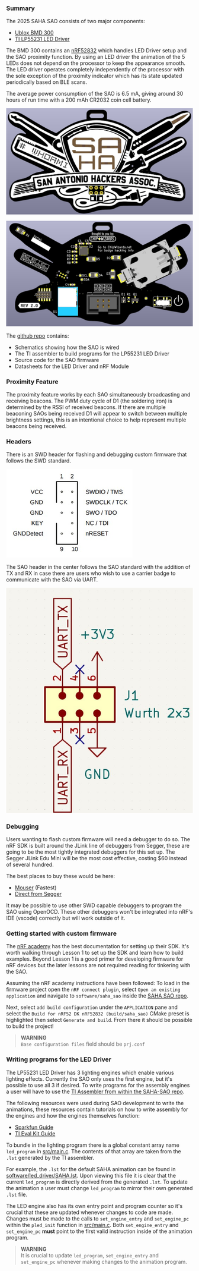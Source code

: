 ### Summary

The 2025 SAHA SAO consists of two major components: 
- [Ublox BMD 300](https://www.u-blox.com/en/product/bmd-3035-series-open-cpu)
- [TI LP55231 LED Driver](https://www.ti.com/product/LP55231)

The BMD 300 contains an [nRF52832](https://www.nordicsemi.com/Products/nRF52832) which handles LED Driver setup and the SAO proximity function.
By using an LED driver the animation of the 5 LEDs does not depend on the processor to keep the appearance smooth.
The LED driver operates completely independently of the processor with the sole exception of the proximity indicator which has its state updated periodically based on BLE scans.

The average power consumption of the SAO is 6.5 mA, giving around 30 hours of run time with a 200 mAh CR2032 coin cell battery.

![SAO FRONT](pics/SAO_FRONT.jpg)

![SAO BACK](pics/SAO_BACK.jpg)

The [github repo](https://github.com/ChipWizards/SAHA-SAO) contains:
- Schematics showing how the SAO is wired
- The TI assembler to build programs for the LP55231 LED Driver
- Source code for the SAO firmware
- Datasheets for the LED Driver and nRF Module

### Proximity Feature

The proximity feature works by each SAO simultaneously broadcasting and receiving beacons.
The PWM duty cycle of D1 (the soldering iron) is determined by the RSSI of received beacons.
If there are multiple beaconing SAOs being received D1 will appear to switch between multiple brightness settings, this is an intentional choice to help represent multiple beacons being received.

### Headers

There is an SWD header for flashing and debugging custom firmware that follows the SWD standard.

![SWD pin out](pics/SWD.jpg)

The SAO header in the center follows the SAO standard with the addition of TX and RX in case there are users who wish to use a carrier badge to communicate with the SAO via UART.

![SAO pin out](pics/SAO_HEADER.jpg)

### Debugging

Users wanting to flash custom firmware will need a debugger to do so.
The nRF SDK is built around the JLink line of debuggers from Segger, these are going to be the most tightly integrated debuggers for this set up.
The Segger JLink Edu Mini will be the most cost effective, costing $60 instead of several hundred.

The best places to buy these would be here:
- [Mouser](https://www.mouser.com/ProductDetail/Segger-Microcontroller/8.08.91?qs=gt1LBUVyoHmQKgW9PvZ%2FwQ%3D%3D) (Fastest)
- [Direct from Segger](https://shop-us.segger.com/product/j-link-edu-mini-8-08-91/)

It may be possible to use other SWD capable debuggers to program the SAO using OpenOCD.
These other debuggers won't be integrated into nRF's IDE (vscode) correctly but will work outside of it.

### Getting started with custom firmware

The [nRF academy](https://academy.nordicsemi.com/courses/nrf-connect-sdk-fundamentals/lessons/lesson-1-nrf-connect-sdk-introduction/) has the best documentation for setting up their SDK.
It's worth walking through Lesson 1 to set up the SDK and learn how to build examples.
Beyond Lesson 1 is a good primer for developing firmware for nRF devices but the later lessons are not required reading for tinkering with the SAO.

Assuming the nRF academy instructions have been followed: 
To load in the firmware project open the `nRF connect plugin`, select `Open an existing application` and navigate to `software/saha_sao` inside the [SAHA SAO repo](https://github.com/ChipWizards/SAHA-SAO).

Next, select `add build configuration` under the `APPLICATION` pane and select the `Build for nRF52 DK nRF52832 (build/saha_sao)` CMake preset is highlighted then select `Generate and build`.
From there it should be possible to build the project!

> **WARNING**  
> `Base configuration files` field should be `prj.conf`

### Writing programs for the LED Driver

The LP55231 LED Driver has 3 lighting engines which enable various lighting effects.
Currently the SAO only uses the first engine, but it's possible to use all 3 if desired.
To write programs for the assembly engines a user will have to use the [TI Assembler from within the SAHA-SAO repo](https://github.com/ChipWizards/SAHA-SAO/tree/main/software/led_driver).

The following resources were used during SAO development to write the animations, these resources contain tutorials on how to write assembly for the engines and how the engines themselves function:
- [Sparkfun Guide](https://learn.sparkfun.com/tutorials/lp55231-breakout-board-hookup-guide/)
- [TI Eval Kit Guide](https://github.com/ChipWizards/SAHA-SAO/blob/main/datasheets/LP55231_EVAL_BOARD.pdf)

To bundle in the lighting program there is a global constant array name `led_program` in [src/main.c](https://github.com/ChipWizards/SAHA-SAO/blob/65f4098d620d144a2968196b77de80caab020651/software/saha_sao/src/main.c#L148).
The contents of that array are taken from the `.lst` generated by the TI assembler.

For example, the `.lst` for the default SAHA animation can be found in [software/led_driver/SAHA.lst](https://github.com/ChipWizards/SAHA-SAO/blob/main/software/led_driver/SAHA.lst).
Upon viewing this file it is clear that the current `led_program` is directly derived from the generated `.lst`.
To update the animation a user must change `led_program` to mirror their own generated `.lst` file.

The LED engine also has its own entry point and program counter so it's crucial that these are updated whenever changes to code are made.
Changes must be made to the calls to `set_engine_entry` and `set_engine_pc` within the `pled_init` function in [src/main.c](https://github.com/ChipWizards/SAHA-SAO/blob/65f4098d620d144a2968196b77de80caab020651/software/saha_sao/src/main.c#L458).
Both `set_engine_entry` and `set_engine_pc` **must** point to the first valid instruction inside of the animation program.

> **WARNING**  
> It is crucial to update `led_program`, `set_engine_entry` and `set_engine_pc` whenever making changes to the animation program.